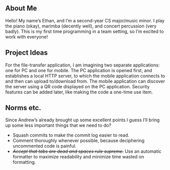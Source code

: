 ## About Me ##
Hello! My name’s Ethan, and I’m a second-year CS major/music minor. I play the
piano (okay), marimba (decently well), and concert percussion (very badly). This
is my first time programming in a team setting, so I’m excited to work with
everyone!

## Project Ideas ##
For the file-transfer application, I am imagining two separate applications: one
for PC and one for mobile. The PC application is opened first, and establishes a
local HTTP server, to which the mobile application connects to and then can
upload to/download from. The mobile application can discover the server using a
QR code displayed on the PC application. Security features can be added later,
like making the code a one-time use item.

## Norms etc. ##
Since Andrew’s already brought up some excellent points I guess I’ll bring up
some less important things that we need to do?
- Squash commits to make the commit log easier to read.
- Comment thoroughly whenever possible, because deciphering uncommented code is
  painful.
- ~~_Accept that tabs are dead and spaces rule supreme._~~ Use an automatic
  formatter to maximize readability and minimize time wasted on formatting.

